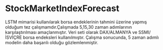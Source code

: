 # StockMarketIndexForecast

LSTM mimarisi kullanılarak borsa endeklerinin tahmini üzerine yapmış olduğum tez çalışmamdır.Çalışmada 5,15,30 zaman adımlarının karşılaştırılması amaçlanmıştır.
Veri seti olarak DAX/ALMANYA ve SSMI/İSVİÇRE borsa endeksleri kullanılmıştır.
Çalışma sonucunda, 5 zaman adımlı modelin daha başarılı olduğu gözlemlenmiştir.

